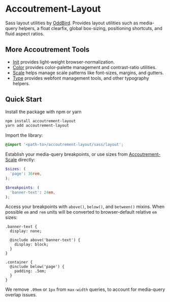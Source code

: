 Accoutrement-Layout
===================

Sass layout utilities
by [OddBird][oddbird].
Provides layout utilities
such as media-query helpers,
a float clearfix,
global box-sizing,
positioning shortcuts,
and fluid aspect ratios.

[oddbird]: http://oddbird.net/


More Accoutrement Tools
-----------------------

- [Init](http://oddbird.net/accoutrement-init/)
  provides light-weight browser-normalization.
- [Color](http://oddbird.net/accoutrement-color/)
  provides color-palette management and contrast-ratio utilities.
- [Scale](http://oddbird.net/accoutrement-scale/)
  helps manage scale patterns like font-sizes, margins, and gutters.
- [Type](http://oddbird.net/accoutrement-type/)
  provides webfont management tools,
  and other typography helpers.


Quick Start
-----------

Install the package with npm or yarn

```bash
npm install accoutrement-layout
yarn add accoutrement-layout
```

Import the library:

```scss
@import '<path-to>/accoutrement-layout/sass/layout';
```

Establish your media-query breakpoints,
or use sizes from [Accoutrement-Scale][scale] directly:

```scss
$sizes: (
  'page': 36rem,
);

$breakpoints: (
  'banner-text': 24em,
);
```

Access your breakpoints with
`above()`, `below()`, and `between()` mixins.
When possible `em` and `rem` units will be converted to
browser-default relative `em` sizes:

```
.banner-text {
  display: none;

  @include above('banner-text') {
    display: block;
  }
}

.container {
  @include below('page') {
    padding: .5em;
  }
}
```

We remove `.09em` or `1px`
from `max-width` queries,
to account for media-query overlap issues.

[scale]: http://oddbird.net/accoutrement-scale/docs/
